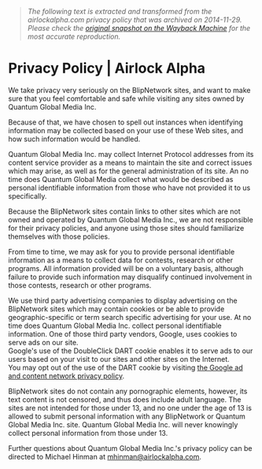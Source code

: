 > *The following text is extracted and transformed from the airlockalpha.com privacy policy that was archived on 2014-11-29. Please check the [original snapshot on the Wayback Machine](https://web.archive.org/web/20141129090012id_/http%3A//www.airlockalpha.com/site/privacy-policy.html) for the most accurate reproduction.*

# Privacy Policy | Airlock Alpha

We take privacy very seriously on the BlipNetwork sites, and want to make sure that you feel comfortable and safe while visiting any sites owned by Quantum Global Media Inc.

Because of that, we have chosen to spell out instances when identifying information may be collected based on your use of these Web sites, and how such information would be handled.

Quantum Global Media Inc. may collect Internet Protocol addresses from its content service provider as a means to maintain the site and correct issues which may arise, as well as for the general administration of its site. An no time does Quantum Global Media collect what would be described as personal identifiable information from those who have not provided it to us specifically.

Because the BlipNetwork sites contain links to other sites which are not owned and operated by Quantum Global Media Inc., we are not responsible for their privacy policies, and anyone using those sites should familiarize themselves with those policies.

From time to time, we may ask for you to provide personal identifiable information as a means to collect data for contests, research or other programs. All information provided will be on a voluntary basis, although failure to provide such information may disqualify continued involvement in those contests, research or other programs.

We use third party advertising companies to display advertising on the BlipNetwork sites which may contain cookies or be able to provide geographic-specific or term search specific advertising for your use. At no time does Quantum Global Media Inc. collect personal identifiable information. One of those third party vendors, Google, uses cookies to serve ads on our site.  
Google's use of the DoubleClick DART cookie enables it to serve ads to our users based on your visit to our sites and other sites on the Internet.  
You may opt out of the use of the DART cookie by visiting [the Google ad and content network privacy policy](http://www.google.com/privacy_ads.html).

BlipNetwork sites do not contain any pornographic elements, however, its text content is not censored, and thus does include adult language. The sites are not intended for those under 13, and no one under the age of 13 is allowed to submit personal information with any BlipNetwork or Quantum Global Media Inc. site. Quantum Global Media Inc. will never knowingly collect personal information from those under 13.

Further questions about Quantum Global Media Inc.'s privacy policy can be directed to Michael Hinman at [mhinman@airlockalpha.com](https://web.archive.org/web/20141129090012id_/http%3A//www.airlockalpha.com/site/mhinman@airlockalpha.com).
